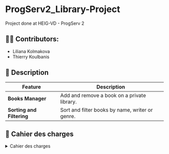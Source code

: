 # ProgServ2_Library-Project

Project done at HEIG-VD - ProgServ 2
 
## 👨‍💻 Contributors:  
- Liliana Kolmakova
- Thierry Koulbanis
 
## 📜 Description  
 
| Feature               | Description                                                                                     |
|-----------------------|-------------------------------------------------------------------------------------------------|
| **Books Manager** | Add and remove a book on a private library. |
| **Sorting and Filtering** | Sort and filter books by name, writer or genre. |

## 📌 Cahier des charges

<details>
 <summary>Cahier des charges</summary>

## 1. Objectif du projet
Le projet **Libs Project** a pour but de créer une application web simple et pratique qui permet à chacun de gérer sa propre bibliothèque en ligne. 
L’idée est d’offrir un espace personnel où l’utilisateur peut ajouter ses livres, suivre ses lectures, laisser des notes ou des commentaires, et organiser sa collection selon ses envies.
L’application sera intuitive, accessible depuis Internet, et développée avec PHP et MySQL.

L’application sera intuitive, accessible depuis Internet, et développée avec PHP et MySQL.

## 2. Description générale
Le site proposera une interface claire avec deux types d’accès :
- un espace public (pour la présentation du projet, l’inscription et la connexion)
- un espace privé (réservé aux utilisateurs connectés)

Deux rôles d’utilisateur seront prévus :
- **Utilisateur standard**, qui gère uniquement sa propre bibliothèque
- **Administrateur**, qui peut en plus gérer les comptes utilisateurs et modérer le contenu

## 3. Fonctionnalités principales

**Gestion des utilisateurs**
- Création d’un compte via un formulaire d’inscription
- Envoi automatique d’un e-mail de confirmation après la création du compte
- Connexion et déconnexion avec gestion de session
- Sécurité assurée avec des mots de passe hashés
- Gestion de deux rôles : utilisateur et administrateur

**Gestion des livres**

- Ajouter un livre avec ses informations : titre, auteur, genre, année, ISBN (optionnel)
- Modifier ou supprimer un livre existant
- Afficher la liste de ses livres
- Rechercher un livre par mot-clé
- Trier les livres par titre, auteur, genre ou année
  
**Suivi de lecture**
  
- Marquer un livre comme à lire, en cours ou lu
- Donner une note (de 1 à 5 étoiles)
- Laisser un commentaire personnel sur la lecture

## 4. Fonctionnalités optionnelles (si le temps le permet)
- Ajouter une image de couverture personnalisée
- Possibilité de scanner le ISBN

## 5. Structure des pages

| Type        | Page              | Description                                                                 |
|-------------|-------------------|-----------------------------------------------------------------------------|
| Publique   | Accueil           | Présente le projet et ses objectifs, avec accès à l’inscription et à la connexion |
| Publique   | Inscription       | Formulaire de création de compte                                            |
| Publique   | Connexion         | Formulaire d’accès à son compte                                             |
| Privée     | Tableau de bord   | Vue d’ensemble de la bibliothèque personnelle                               |
| Privée     | Mes livres        | Liste complète avec recherche et tri                                       |
| Privée     | Ajouter un livre  | Formulaire d’ajout de nouveau livre                                        |
| Privée     | Détails du livre  | Informations complètes, note et commentaire, options de modification       |
| Privée     | Administration    | Espace réservé à l’administrateur pour gérer les utilisateurs              |

## 6. Modèle de données

**Table : utilisateurs**

| Champ          | Description                              |
|---------------|------------------------------------------|
| id            | Identifiant unique                       |
| nom           | Nom de l’utilisateur                     |
| email         | Adresse e-mail                           |
| mot_de_passe  | Mot de passe hashé                       |
| role          | “user” ou “admin”                        |
| date_creation | Date d’inscription                       |

**Table : livres**

| Champ           | Description                                 |
|-----------------|---------------------------------------------|
| id              | Identifiant unique                          |
| titre           | Titre du livre                              |
| auteur          | Auteur                                      |
| genre           | Genre littéraire                            |
| annee           | Année de publication                        |
| isbn            | Numéro ISBN (facultatif)                    |
| couverture_url  | Image de couverture (facultative)          |
| utilisateur_id  | Lien vers le propriétaire du livre          |

**Table : lectures**

| Champ         | Description                                      |
|--------------|--------------------------------------------------|
| id           | Identifiant unique                               |
| utilisateur_id | Lien vers l’utilisateur                         |
| livre_id     | Lien vers le livre                                |
| statut       | “à lire”, “en cours”, ou “lu”                     |
| note         | Note sur 5                                       |
| commentaire  | Texte libre                                      |

## 7. Aspects techniques

- **Langages :** PHP, HTML, CSS
- **Base de données :** MySQL/MariaDB
- **Architecture :** code organisé en PHP orienté objet (modèle MVC simplifié)
- **Sécurité :**
  - Hash des mots de passe (password_hash())
  - Requêtes SQL sécurisées (PDO + requêtes préparées)
  - Validation et nettoyage des données utilisateur
- **Déploiement :** hébergement sur un serveur public
- **Configuration :** infos de connexion à la base dans un fichier séparé (config.php)

## 8. Répartition du travail

## Répartition des responsabilités

| Phase | Liliana | Thierry | Contributions communes |
|-------|---------|----------|-------------------------|
| **1. Conception / planification** | - Brainstorming sur les fonctionnalités<br>- Élaboration du cahier des charges | - Organisation du projet dans GitHub<br>- Planification des tables et relations de la base | - Validation des choix ensemble<br>- Décision des rôles et responsabilités |
| **2. Base de données** | - Participation à la définition des champs et relations | - Création de la base MySQL et des tables<br>- Préparation de scripts d’insertion de données de test | - Vérification de l’intégrité des données<br>- Tests de cohérence |
| **3. Pages HTML / Formulaires** | - Création des pages publiques simples : accueil, inscription, connexion<br>- Formulaires d’ajout de livre | - Création des pages privées simples : tableau de bord, liste des livres, détails livre, administration | - Validation que toutes les pages sont fonctionnelles<br>- Vérification des liens entre pages |
| **4. PHP / Back-end** | - Participation à la création des classes PHP (Utilisateur, Livre, Lecture)<br>- Gestion de la logique métier pour ajouter/modifier/supprimer des livres | - Gestion de l’authentification et des sessions<br>- Gestion des rôles et permissions<br>- Fonctionnalités administrateur | - Test des interactions entre front-end et back-end<br>- Vérification que toutes les fonctionnalités demandées fonctionnent |
| **5. Sécurité** | - Validation côté serveur des formulaires<br>- Vérification des entrées utilisateurs | - Implémentation de PDO et requêtes préparées<br>- Hash des mots de passe<br>- Gestion sécurisée des sessions | - Tests globaux de sécurité<br>- Contrôle des droits d’accès |
| **6. Tests et débogage** | - Tests des pages publiques et privées | - Tests des fonctionnalités critiques (authentification, rôle) | - Correction des bugs ensemble<br>- Vérification que tout est fonctionnel selon le cahier des charges |
| **7. Déploiement** | - Préparation des fichiers pour le serveur | - Upload sur serveur public et configuration de la base | - Vérification finale que le site fonctionne en ligne |
| **8. Documentation / Rapport final** | - Rédaction du cahier des charges final | - Rédaction de la partie technique (structure base, code, architecture) | - Relecture et validation finale<br>- Préparation du mail de soumission |


## 9. Conclusion
Libs Project est une application web qui aide à gérer sa bibliothèque personnelle. 

Elle propose une interface simple et une base solide : authentification, gestion des rôles, sécurité, sessions et base de données. Le but est de créer un site fonctionnel et facile à utiliser, tout en mettant en pratique ce qu’on a appris en cours. Ce projet permet de voir concrètement comment fonctionne une application web complète, depuis le développement jusqu’au déploiement.
</details>

## 
